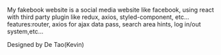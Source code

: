 My fakebook website is a social media website like facebook, using react with third party plugin like redux, axios, styled-component, etc...
features:router, axios for ajax data pass, search area hints, log in/out system,etc...

Designed by De Tao(Kevin)